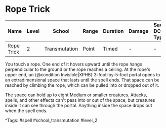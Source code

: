 # Rope Trick

| Name | Level | School | Range | Duration | Damage | Save DC & Type |
|------|-------|--------|-------|----------|--------|----------------|
| Rope Trick | 2 | Transmutation | Point | Timed | - | - |

You touch a rope. One end of it hovers upward until the rope hangs perpendicular to the ground or the rope reaches a ceiling. At the rope's upper end, an {@condition Invisible|XPHB} 3-foot-by-5-foot portal opens to an extradimensional space that lasts until the spell ends. That space can be reached by climbing the rope, which can be pulled into or dropped out of it.

The space can hold up to eight Medium or smaller creatures. Attacks, spells, and other effects can't pass into or out of the space, but creatures inside it can see through the portal. Anything inside the space drops out when the spell ends.

^Tags: #spell #school_transmutation #level_2